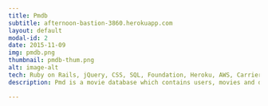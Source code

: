 ```yaml
---
title: Pmdb
subtitle: afternoon-bastion-3860.herokuapp.com
layout: default
modal-id: 2
date: 2015-11-09
img: pmdb.png
thumbnail: pmdb-thum.png
alt: image-alt
tech: Ruby on Rails, jQuery, CSS, SQL, Foundation, Heroku, AWS, Carrierwave, Pg_search, Device
description: Pmd is a movie database which contains users, movies and directors. The user is able to sign up for a profile and edit it any time. Any user can add or edit a Movie or Director in the database. Every movie has review comments and ratings. The user can only edit and delete reviews that belong to him. Only the administrator can delete a movie or a director. Additionally there is a search bar which searches by title of a movie.

---
```

